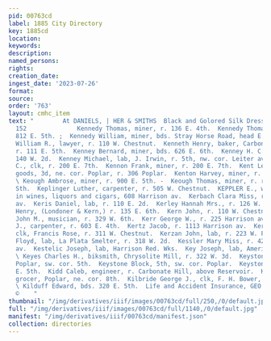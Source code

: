 ```yaml
---
pid: 00763cd
label: 1885 City Directory
key: 1885cd
location: 
keywords: 
description: 
named_persons: 
rights: 
creation_date: 
ingest_date: '2023-07-26'
format: 
source: 
order: '763'
layout: cmhc_item
text: "        At DANIELS, | HER & SMITHS  Black and Golored Silk Dresses x:s  KEN
  152              Kennedy Thomas, miner, r. 136 E. 4th.  Kennedy Thomas, miner, r.
  812 E. 5th. ;  Kennedy William, miner, bds. Stray Horse Road, head E. 4th.  Kennedy
  William R., lawyer, r. 110 W. Chestnut.  Kenneth Henry, baker, Carbonate Bakery,
  r. 111 E. 5th.  Kenney Bernard, miner, bds. 626 E. 6th.  Kenney H. C., miner, r.
  140 W. 2d.  Kenney Michael, lab, J. Irwin, r. 5th, nw. cor. Leiter av.  Kennon Charles
  C., clk, r. 200 E. 7th.  Kennon Frank, miner, r. 200 E. 7th.  Kent Levi G., dry
  goods, 3d, ne. cor. Poplar, r. 306 Poplar.  Kenton Harvey, miner, r. 621 E. 6th.
  \ Keough Ambrose, miner, r. 900 E. 5th. -  Keough Thomas, miner, r. rear 405 E.
  Sth.  Keplinger Luther, carpenter, r. 505 W. Chestnut.  KEPPLER E., whol. dealer
  in wines, liquors and cigars, 608 Harrison av.  Kerbach Clara Miss, r. 312 N. Leiter
  av.  Keris Daniel, lab, r. 110 E. 2d.  Kerley Hannah Mrs., r. 126 W. Front.  Kern
  Henry, (Londoner & Kern,) r. 135 E. 6th.  Kern John, r. 110 W. Chestnut.  Kerns
  John M., musician, r. 329 W. 6th.  Kerr George W., r. 225 Harrison av.  Kerr William
  J., carpenter, r. 603 E. 4th.  Kertz Jacob, r. 1113 Harrison av.  Kerwin James H.,
  clk, Francis Rose, r. 311 W. Chestnut.  Kerzan John, lab, r. 223 W. Front.  Kessler
  Floyd, lab, La Plata Smelter, r. 318 W. 2d.  Kessler Mary Miss, r. 427 Harrison
  av.  Kestelic Joseph, lab, Harrison Red. Wks.  Key Joseph, lab, American Smelter.
  \ Keyes Charles H., biksmith, Chrysolite Mill, r. 322 W. 3d.  Keystone Bath Rooms,
  Poplar, sw. cor. 5th.  Keystone Block, 5th, sw. cor. Poplar.  Keystone House, 629
  E. 5th.  Kidd Caleb, engineer, r. Carbonate Hill, above Reservoir.  Kierulff Anker,
  grocer, Poplar, ne. cor. 8th.  Kilbride George J., clk, F. H. Bower, r. 146 E. 6th.
  \ Kilduff Edward, bds. 320 E. 5th.  Life and Accident Insurance, GEO. 0. KEELER
  ©    "
thumbnail: "/img/derivatives/iiif/images/00763cd/full/250,/0/default.jpg"
full: "/img/derivatives/iiif/images/00763cd/full/1140,/0/default.jpg"
manifest: "/img/derivatives/iiif/00763cd/manifest.json"
collection: directories
---
```

